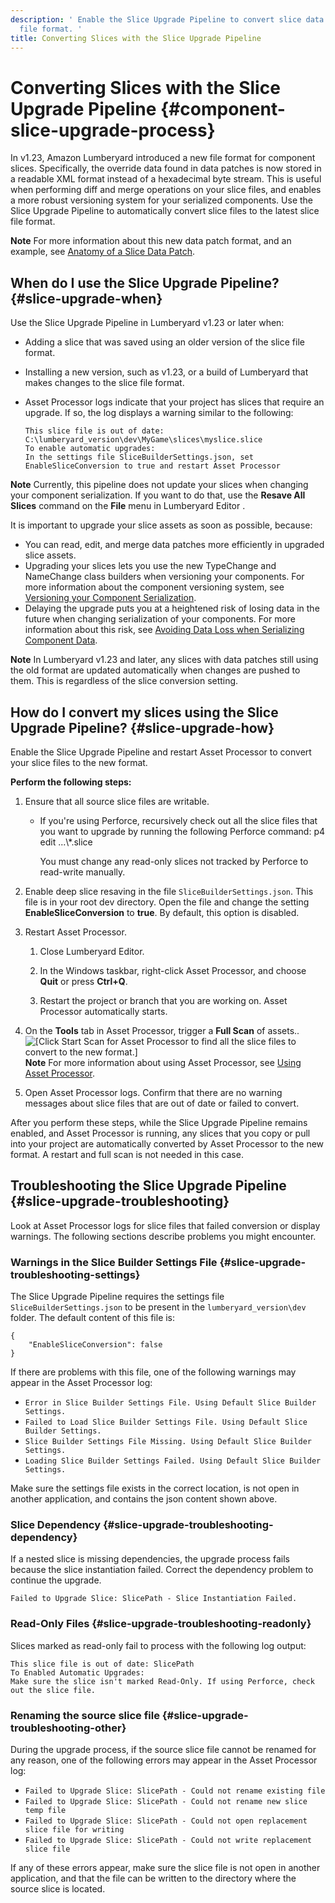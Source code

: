 ```yaml
---
description: ' Enable the Slice Upgrade Pipeline to convert slice data patches to the new
  file format. '
title: Converting Slices with the Slice Upgrade Pipeline
---
```

# Converting Slices with the Slice Upgrade Pipeline {#component-slice-upgrade-process}

In v1\.23, Amazon Lumberyard introduced a new file format for component slices\. Specifically, the override data found in data patches is now stored in a readable XML format instead of a hexadecimal byte stream\. This is useful when performing diff and merge operations on your slice files, and enables a more robust versioning system for your serialized components\. Use the Slice Upgrade Pipeline to automatically convert slice files to the latest slice file format\.

**Note**
For more information about this new data patch format, and an example, see [Anatomy of a Slice Data Patch](/docs/userguide/dynamic-slices-overview-anatomy#slice-data-patch-anatomy)\.

## When do I use the Slice Upgrade Pipeline? {#slice-upgrade-when}

Use the Slice Upgrade Pipeline in Lumberyard v1\.23 or later when:
+ Adding a slice that was saved using an older version of the slice file format\.
+ Installing a new version, such as v1\.23, or a build of Lumberyard that makes changes to the slice file format\.
+ Asset Processor logs indicate that your project has slices that require an upgrade\. If so, the log displays a warning similar to the following:

  ```
  This slice file is out of date: C:\lumberyard_version\dev\MyGame\slices\myslice.slice
  To enable automatic upgrades:
  In the settings file SliceBuilderSettings.json, set EnableSliceConversion to true and restart Asset Processor
  ```

**Note**
Currently, this pipeline does not update your slices when changing your component serialization\. If you want to do that, use the **Resave All Slices** command on the **File** menu in Lumberyard Editor \.

It is important to upgrade your slice assets as soon as possible, because:
+ You can read, edit, and merge data patches more efficiently in upgraded slice assets\.
+ Upgrading your slices lets you use the new TypeChange and NameChange class builders when versioning your components\. For more information about the component versioning system, see [Versioning your Component Serialization](/docs/userguide/components/entity-system-versioning.md)\.
+ Delaying the upgrade puts you at a heightened risk of losing data in the future when changing serialization of your components\. For more information about this risk, see [Avoiding Data Loss when Serializing Component Data](/docs/userguide/best-practices-for-component-data-serialization.md)\.

**Note**
In Lumberyard v1\.23 and later, any slices with data patches still using the old format are updated automatically when changes are pushed to them\. This is regardless of the slice conversion setting\.

## How do I convert my slices using the Slice Upgrade Pipeline? {#slice-upgrade-how}

Enable the Slice Upgrade Pipeline and restart Asset Processor to convert your slice files to the new format\.

**Perform the following steps:**

1. Ensure that all source slice files are writable\.
   + If you're using Perforce, recursively check out all the slice files that you want to upgrade by running the following Perforce command: p4 edit \.\.\.\\\*\.slice

     You must change any read\-only slices not tracked by Perforce to read\-write manually\.

1. Enable deep slice resaving in the file `SliceBuilderSettings.json`\. This file is in your root dev directory\. Open the file and change the setting **EnableSliceConversion** to **true**\. By default, this option is disabled\.

1. Restart Asset Processor\.

   1. Close Lumberyard Editor\.

   1. In the Windows taskbar, right\-click Asset Processor, and choose **Quit** or press **Ctrl\+Q**\.

   1. Restart the project or branch that you are working on\. Asset Processor automatically starts\.

1. On the **Tools** tab in Asset Processor, trigger a **Full Scan** of assets\.\.
![\[Click Start Scan for Asset Processor to find all the slice files to convert to the new format.\]](/images/userguide/component/asset-processor-start-scan.png)
**Note**
For more information about using Asset Processor, see [Using Asset Processor](/docs/userguide/assets/processor.md)\.

1. Open Asset Processor logs\. Confirm that there are no warning messages about slice files that are out of date or failed to convert\.

After you perform these steps, while the Slice Upgrade Pipeline remains enabled, and Asset Processor is running, any slices that you copy or pull into your project are automatically converted by Asset Processor to the new format\. A restart and full scan is not needed in this case\.

## Troubleshooting the Slice Upgrade Pipeline {#slice-upgrade-troubleshooting}

Look at Asset Processor logs for slice files that failed conversion or display warnings\. The following sections describe problems you might encounter\.

### Warnings in the Slice Builder Settings File {#slice-upgrade-troubleshooting-settings}

The Slice Upgrade Pipeline requires the settings file `SliceBuilderSettings.json` to be present in the `lumberyard_version\dev` folder\. The default content of this file is:

```
{
    "EnableSliceConversion": false
}
```

If there are problems with this file, one of the following warnings may appear in the Asset Processor log:
+ `Error in Slice Builder Settings File. Using Default Slice Builder Settings.`
+ `Failed to Load Slice Builder Settings File. Using Default Slice Builder Settings.`
+ `Slice Builder Settings File Missing. Using Default Slice Builder Settings.`
+ `Loading Slice Builder Settings Failed. Using Default Slice Builder Settings.`

Make sure the settings file exists in the correct location, is not open in another application, and contains the json content shown above\.

### Slice Dependency {#slice-upgrade-troubleshooting-dependency}

If a nested slice is missing dependencies, the upgrade process fails because the slice instantiation failed\. Correct the dependency problem to continue the upgrade\.

```
Failed to Upgrade Slice: SlicePath - Slice Instantiation Failed.
```

### Read\-Only Files {#slice-upgrade-troubleshooting-readonly}

Slices marked as read\-only fail to process with the following log output:

```
This slice file is out of date: SlicePath
To Enabled Automatic Upgrades:
Make sure the slice isn't marked Read-Only. If using Perforce, check out the slice file.
```

### Renaming the source slice file {#slice-upgrade-troubleshooting-other}

During the upgrade process, if the source slice file cannot be renamed for any reason, one of the following errors may appear in the Asset Processor log:
+ `Failed to Upgrade Slice: SlicePath - Could not rename existing file`
+ `Failed to Upgrade Slice: SlicePath - Could not rename new slice temp file`
+ `Failed to Upgrade Slice: SlicePath - Could not open replacement slice file for writing`
+ `Failed to Upgrade Slice: SlicePath - Could not write replacement slice file`

If any of these errors appear, make sure the slice file is not open in another application, and that the file can be written to the directory where the source slice is located\.